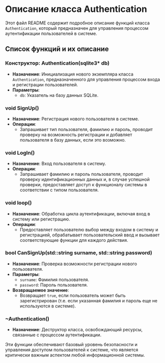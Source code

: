 # Описание класса Authentication

Этот файл README содержит подробное описание функций класса `Authentication`, который предназначен для управления процессом аутентификации пользователей в системе.

## Список функций и их описание

### Конструктор: Authentication(sqlite3* db)

- **Назначение**: Инициализация нового экземпляра класса `Authentication`, предназначенного для управления процессом входа и регистрации пользователей.
- **Параметры**:
  - `db`: Указатель на базу данных SQLite.

### void SignUp()

- **Назначение**: Регистрация нового пользователя в системе.
- **Операции**:
  - Запрашивает тип пользователя, фамилию и пароль, проводит проверку на возможность регистрации и добавляет пользователя в базу данных, если это возможно.

### void LogIn()

- **Назначение**: Вход пользователя в систему.
- **Операции**:
  - Запрашивает фамилию и пароль пользователя, проводит проверку идентификационных данных и, в случае успешной проверки, предоставляет доступ к функционалу системы в соответствии с типом пользователя.

### void loop()

- **Назначение**: Обработка цикла аутентификации, включая вход в систему или регистрацию.
- **Операции**:
  - Предоставляет пользователю выбор между входом в систему и регистрацией, обрабатывает пользовательский ввод и вызывает соответствующие функции для каждого действия.

### bool CanSignUp(std::string surname, std::string password)

- **Назначение**: Проверка возможности регистрации нового пользователя.
- **Параметры**:
  - `surname`: Фамилия пользователя.
  - `password`: Пароль пользователя.
- **Возвращаемое значение**:
  - Возвращает `true`, если пользователь может быть зарегистрирован (т.е. если указанная фамилия и пароль еще не используются в системе).

### ~Authentication()

- **Назначение**: Деструктор класса, освобождающий ресурсы, связанные с процессом аутентификации.

Эти функции обеспечивают базовый уровень безопасности и управления доступом пользователей к системе, что является критически важным аспектом любой информационной системы.
